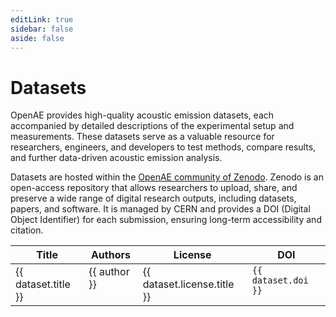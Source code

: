 ```yaml
---
editLink: true
sidebar: false
aside: false
---
```


<script setup lang="ts">
import { VPButton } from "vitepress/theme";
import { data as datasets } from "../datasets.data";
</script>

<style lang="css" scoped>
th, td {
  vertical-align: top;
}
</style>

# Datasets

OpenAE provides high-quality acoustic emission datasets, each accompanied by detailed descriptions of the experimental setup and measurements. These datasets serve as a valuable resource for researchers, engineers, and developers to test methods, compare results, and further data-driven acoustic emission analysis.

Datasets are hosted within the [OpenAE community of Zenodo](https://zenodo.org/communities/openae). Zenodo is an open-access repository that allows researchers to upload, share, and preserve a wide range of digital research outputs, including datasets, papers, and software. It is managed by CERN and provides a DOI (Digital Object Identifier) for each submission, ensuring long-term accessibility and citation.

<table>
  <thead>
    <tr>
      <th>Title</th>
      <th>Authors</th>
      <th>License</th>
      <th>DOI</th>
    </tr>
  </thead>
  <tbody>
    <tr v-for="dataset in datasets">
      <td>
        <a :href="dataset.link" target="_blank">{{ dataset.title }}</a>
      </td>
      <td>
        <span v-for="author in dataset.authors">
          {{ author }}<br/>
        </span>
      </td>
      <td>
        {{ dataset.license.title }}
      </td>
      <td>
        <a :href="`https://doi.org/${dataset.doi}`" target="_blank">
          <code>{{ dataset.doi }}</code>
        </a>
      </td>
    </tr>
  </tbody>
</table>

<VPButton text="Add dataset" href="https://zenodo.org/uploads/new?community=openae" target="_blank" />
